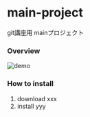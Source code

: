 # main-project
git講座用 mainプロジェクト

### Overview
![demo](images/185096-_540p_.gif)

### How to install
1. download xxx
2. install yyy
